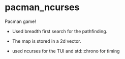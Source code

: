 # pacman_ncurses
Pacman game!

- Used breadth first search for the pathfinding.
- The map is stored in a 2d vector.

- used ncurses for the TUI and std::chrono for timing

